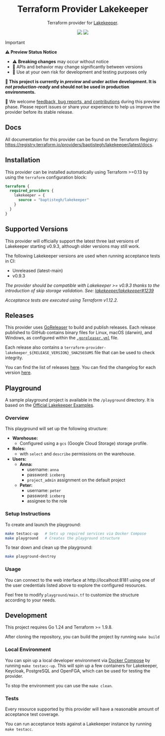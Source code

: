 <div align="center">
    <h1>Terraform Provider Lakekeeper</h1>
    <p>
Terraform provider for <a href="https://docs.lakekeeper.io/">Lakekeeper</a>.<p>
    <a href="https://registry.terraform.io/providers/baptistegh/lakekeeper/latest/docs"><img src="https://img.shields.io/static/v1?label=Docs&message=terraform-provider-lakekeeper&color=000000&style=for-the-badge" /></a>
  <a href="https://github.com/baptistegh/terraform-provider-lakekeeper/releases"><img src="https://img.shields.io/badge/status-preview-orange?style=for-the-badge" /></a>
</div>

> [!IMPORTANT]  
> **⚠️ Preview Status Notice**
> 
> - ⚠️ **Breaking changes** may occur without notice  
> - 🔄 APIs and behavior may change significantly between versions  
> - 🧪 Use at your own risk for development and testing purposes only
> 
> **🚧 This project is currently in _preview_ and under active development. It is _not production-ready_ and should not be used in production environments.**
> 
> 💬 We welcome [feedback, bug reports, and contributions](https://github.com/baptistegh/terraform-provider-lakekeeper/issues) during this preview phase.
> Please report issues or share your experience to help us improve the provider before its stable release.

## Docs

All documentation for this provider can be found on the Terraform Registry: https://registry.terraform.io/providers/baptistegh/lakekeeper/latest/docs.

## Installation

This provider can be installed automatically using Terraform >=0.13 by using the `terraform` configuration block:

```terraform
terraform {
  required_providers {
    lakekeeper = {
      source = "baptistegh/lakekeeper"
    }
  }
}
```

## Supported Versions

This provider will officially support the latest three last versions of Lakekeeper starting v0.9.3, although older versions may still work.

The following Lakekeeper versions are used when running acceptance tests in CI:

- Unreleased (latest-main)
- v0.9.3

_The provider should be compatible with Lakekeeper >= v0.9.3 thanks to the introduction of skip storage validation._
_See: [lakekeeper/lakekeeper#1239](https://github.com/lakekeeper/lakekeeper/pull/1239)_

_Acceptance tests are executed using Terraform v1.12.2._

## Releases

This provider uses [GoReleaser](https://goreleaser.com/]) to build and publish releases. Each release published to GitHub contains binary files for Linux, macOS (darwin), and Windows, as configured within the [`.goreleaser.yml`](https://github.com/baptistegh/terraform-provider-lakekeeper/blob/main/.goreleaser.yml) file.

Each release also contains a `terraform-provider-lakekeeper_${RELEASE_VERSION}_SHA256SUMS` file that can be used to check integrity.

You can find the list of releases [here](https://github.com/baptistegh/terraform-provider-lakekeeper/releases). You can find the changelog for each version [here](https://github.com/baptistegh/terraform-provider-lakekeeper/blob/main/CHANGELOG.md).

## Playground

A sample playground project is available in the `/playground` directory. It is based on the [Official Lakekeeper Examples](https://github.com/lakekeeper/lakekeeper/tree/main/examples/access-control-simple).

### Overview

This playground will set up the following structure:

* **Warehouse:**
  * Configured using a `gcs` (Google Cloud Storage) storage profile.
* **Roles:**
  * with `select` and `describe` permissions on the warehouse. 
* **Users:**
  * **Anna:**
    * username: `anna`
    * password: `iceberg`
    * `project_admin` assignment on the default project
  * **Peter:**
    * username: `peter`
    * password: `iceberg`
    * assignee to the role

### Setup Instructions

To create and launch the playground:

```sh
make testacc-up   # Sets up required services via Docker Compose
make playground   # Creates the playground structure
```

To tear down and clean up the playground:

```sh
make playground-destroy
```

### Usage

You can connect to the web interface at http://localhost:8181 using one of the user credentials listed above to explore the configured resources.

Feel free to modify `playground/main.tf` to customize the structure according to your needs.

## Development

This project requires Go 1.24 and Terraform >= 1.9.8.

After cloning the repository, you can build the project by running `make build`

### Local Environment

You can spin up a local developer environment via [Docker Compose](https://docs.docker.com/compose/) by running `make testacc-up`. This will spin up a few containers for Lakekeeper, Keycloak, PostgreSQL and OpenFGA, which can be used for testing the provider.

To stop the environment you can use the `make clean`.

### Tests

Every resource supported by this provider will have a reasonable amount of acceptance test coverage.

You can run acceptance tests against a Lakekeeper instance by running `make testacc`.
